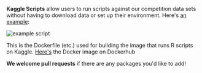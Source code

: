 **Kaggle Scripts** allow users to run scripts against our competition data sets without having to download data or set up their environment. Here's [an example](https://www.kaggle.com/users/993/ben-hamner/bike-sharing-demand/bike-rentals-by-time-and-temperature):

![example script](http://i.imgur.com/yGQ0Zes.png)

This is the Dockerfile (etc.) used for building the image that runs R scripts on Kaggle. [Here's](https://registry.hub.docker.com/u/kaggle/r/) the Docker image on Dockerhub

**We welcome pull requests** if there are any packages you'd like to add!
